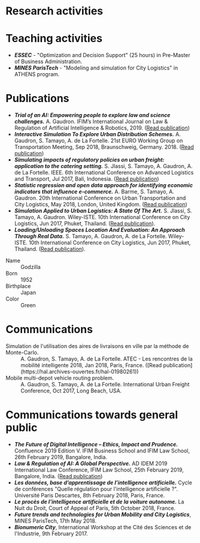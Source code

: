 # Research activities


# Teaching activities

- ***ESSEC*** - "Optimization and Decision Support" (25 hours) in Pre-Master of Business Administration.
- ***MINES ParisTech*** - "Modeling and simulation for City Logistics" in ATHENS program.


# Publications
- ***Trial of an AI: Empowering people to explore law and science challenges.*** A. Gaudron. IFIM’s International Journal on Law & Regulation of Artificial Intelligence & Robotics, 2019. ([Read publication](https://hal.archives-ouvertes.fr/hal-02055595)) 
- ***Interactive Simulation To Explore Urban Distribution Schemes.*** A. Gaudron, S. Tamayo, A. de La Fortelle. 21st EURO Working Group on Transportation Meeting, Sep 2018, Braunschweig, Germany. 2018. ([Read publication](https://doi.org/10.1016/j.trpro.2018.12.168))
- ***Simulating impacts of regulatory policies on urban freight: application to the catering setting.*** S. Jlassi, S. Tamayo, A. Gaudron, A. de La Fortelle.  IEEE. 6th International Conference on Advanced Logistics and Transport, Jul 2017, Bali, Indonesia. ([Read publication](https://doi.org/10.1109/ICAdLT.2017.8547005))
- ***Statistic regression and open data approach for identifying economic indicators that influence e-commerce.*** A. Barme, S. Tamayo, A. Gaudron.  20th International Conference on Urban Transportation and City Logistics, May 2018, London, United Kingdom. ([Read publication](https://hal.archives-ouvertes.fr/hal-01790991))
- ***Simulation Applied to Urban Logistics: A State Of The Art.*** S. Jlassi, S. Tamayo, A. Gaudron.  Wiley-ISTE. 10th International Conference on City Logistics, Jun 2017, Phuket, Thailand. ([Read publication](https://hal.archives-ouvertes.fr/hal-01541556/)).
- ***Loading/Unloading Spaces Location And Evaluation: An Approach Through Real Data.*** S. Tamayo, A. Gaudron, A. de La Fortelle.  Wiley-ISTE. 10th International Conference on City Logistics, Jun 2017, Phuket, Thailand. ([Read publication](https://hal.archives-ouvertes.fr/hal-01541501/)).

<dl>
<dt>Name</dt>
<dd>Godzilla</dd>
<dt>Born</dt>
<dd>1952</dd>
<dt>Birthplace</dt>
<dd>Japan</dd>
<dt>Color</dt>
<dd>Green</dd>
</dl>


# Communications
<dl>
<dt>Simulation de l'utilisation des aires de livraisons en ville par la méthode de Monte-Carlo.</dt>
<dd>A. Gaudron, S. Tamayo, A. de La Fortelle. ATEC - Les rencontres de la mobilité intelligente 2018, Jan 2018, Paris, France. ([Read publication](https://hal.archives-ouvertes.fr/hal-01980261))</dd>
<dt>Mobile multi-depot vehicle routing problem.</dt> 
 <dd>A. Gaudron, S. Tamayo, A. de La Fortelle. International Urban Freight Conference, Oct 2017, Long Beach, USA.</dd>
</dl>


# Communications towards general public

- ***The Future of Digital Intelligence – Ethics, Impact and Prudence.*** Confluence 2019 Edition V. IFIM Business School and IFIM Law School, 26th February 2019, Bangalore, India.
- ***Law & Regulation of AI: A Global Perspective.*** AD IDEM 2019 International Law Conference, IFIM Law School, 25th February 2019, Bangalore, India. ([Read publication](https://hal.archives-ouvertes.fr/hal-02055595))
- ***Les données, base d’apprentissage de l’intelligence artificielle.*** Cycle de conférences "Quelle régulation pour l'intelligence artificielle ?". Université Paris Descartes, 8th February 2018, Paris, France.
- ***Le procès de l'intelligence artificielle et de la voiture autonome.*** La Nuit du Droit, Court of Appeal of Paris, 5th October 2018, France.
- ***Future trends and technologies for Urban Mobility and City Logistics***, MINES ParisTech, 17th May 2018.
- ***Bionumeric City***, International Workshop at the Cité des Sciences et de l'Industrie, 9th February 2017.


